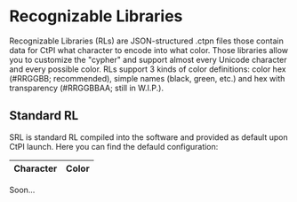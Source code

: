 # Recognizable Libraries

Recognizable Libraries (RLs) are JSON-structured .ctpn files those contain data for CtPI what character to encode into what color.
Those libraries allow you to customize the "cypher" and support almost every Unicode character and every possible color. RLs support
3 kinds of color definitions: color hex (#RRGGBB; recommended), simple names (black, green, etc.) and hex with transparency
(#RRGGBBAA; still in W.I.P.).

## Standard RL

SRL is standard RL compiled into the software and provided as default upon CtPI launch. Here you can find the defauld configuration:

Character | Color
----------|-------
Soon...
